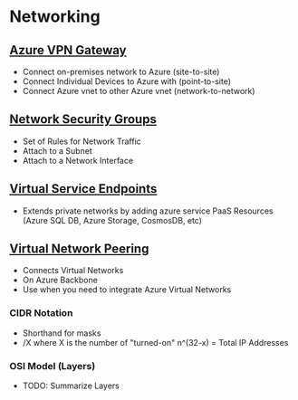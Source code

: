# Networking

## [Azure VPN Gateway](https://github.com/Mykrowave/azure-architect-playbook/tree/master/networking/azure-vpn-gateway) 
- Connect on-premises network to Azure (site-to-site)
- Connect Individual Devices to Azure with (point-to-site)
- Connect Azure vnet to other Azure vnet (network-to-network)  
## [Network Security Groups](https://github.com/Mykrowave/azure-architect-playbook/tree/master/networking/network-security-groups)
- Set of Rules for Network Traffic
- Attach to a Subnet  
- Attach to a Network Interface  
## [Virtual Service Endpoints](https://github.com/Mykrowave/azure-architect-playbook/tree/master/networking/virtual-service-endpoints)
- Extends private networks by adding azure service PaaS Resources (Azure SQL DB, Azure Storage, CosmosDB, etc)
## [Virtual Network Peering](https://github.com/Mykrowave/azure-architect-playbook/tree/master/networking/virtual-network-peering)
- Connects Virtual Networks
- On Azure Backbone
- Use when you need to integrate Azure Virtual Networks





### CIDR Notation 
- Shorthand for masks
- /X where X is the number of "turned-on"  n^(32-x) = Total IP Addresses

### OSI Model (Layers)  
- TODO: Summarize Layers


